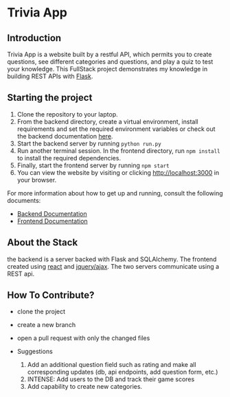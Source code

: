 # Trivia App

## Introduction

Trivia App is a website built by a restful API, which permits you to create questions, see different categories and questions, and play a quiz to test your knowledge. This FullStack project demonstrates my knowledge in building REST APIs with [Flask](https://flask.palletsprojects.com/en/2.0.x/).

## Starting the project

1. Clone the repository to your laptop.
2. From the backend directory, create a virtual environment, install requirements and set the required environment variables or check out the backend documentation [here]([backend/README.md](https://github.com/younesaitmha/trivia-app/blob/main/backend)).
3. Start the backend server by running ```` python run.py ````
4. Run another terminal session. In the frontend directory, run ```` npm install ```` to install the required dependencies.
5. Finally, start the frontend server by running ```` npm start ````
6. You can view the website by visiting or clicking [http://localhost:3000](http://localhost:3000) in your browser.

For more information about how to get up and running, consult the following documents:

- [Backend Documentation](https://github.com/younesaitmha/trivia-app/blob/main/backend)
- [Frontend Documentation](https://github.com/younesaitmha/trivia-app/blob/main/frontend)

## About the Stack

the backend is a server backed with Flask and SQLAlchemy. The frontend created using [react](https://reactjs.org/) and [jquery/ajax](https://api.jquery.com/category/ajax/). The two servers communicate using a REST api.

## How To Contribute?

- clone the project
- create a new branch
- open a pull request with only the changed files

- Suggestions

    1. Add an additional question field such as rating and make all corresponding updates (db, api endpoints, add question form, etc.)
    2. INTENSE: Add users to the DB and track their game scores
    3. Add capability to create new categories.
